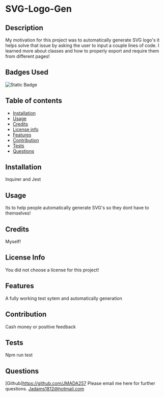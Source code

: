 
# SVG-Logo-Gen
## Description
 My motivation for this project was to automatically generate SVG logo's it helps solve that issue by asking the user to input a couple lines of code. I learned more about classes and how to properly export and require them from different pages!
## Badges Used
 ![Static Badge](https://img.shields.io/badge/No_License_Chosen-red)
## Table of contents
 - [Installation](#installation)
 - [Usage](#usage)
 - [Credits](#credits)
 - [License info](#license-info)
 - [Features](#features)
 - [Contribution](#contribution)
 - [Tests](#tests)
 - [Questions](#questions)
## Installation
 Inquirer and Jest
## Usage
 Its to help people automatically generate SVG's so they dont have to themselves!
## Credits
 Myself!
## License Info
 You did not choose a license for this project!
 
## Features
 A fully working test sytem and automatically generation
## Contribution
 Cash money or positive feedback
## Tests
 Npm run test 
## Questions
[Github]https://github.com/JMADA257
Please email me here for further questions. Jadams1812@hotmail.com
  